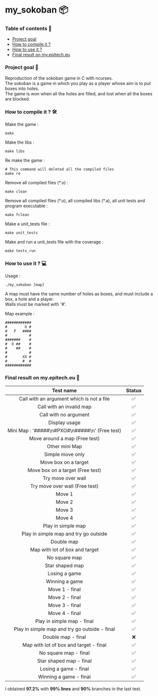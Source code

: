 # my_sokoban 📦



### Table of contents 📑
- [Project goal](https://github.com/toro-nicolas/my_sokoban#project-goal-)
- [How to compile it ?](https://github.com/toro-nicolas/my_sokoban#how-to-compile-it--)
- [How to use it ?](https://github.com/toro-nicolas/my_sokoban#how-to-use-it--)
- [Final result on my.epitech.eu](https://github.com/toro-nicolas/my_sokoban#final-result-on-myepitecheu-)

### Project goal 🎯
Reproduction of the sokoban game in C with ncurses.    
The sokoban is a game in which you play as a player whose aim is to put boxes into holes.    
The game is won when all the holes are filled, and lost when all the boxes are blocked.     

### How to compile it ? 🛠️
Make the game :
```shell
make
```

Make the libs :
```shell
make libs
```

Re make the game :
```shell
# This command will deleted all the compiled files
make re
```

Remove all compiled files (*.o) :
```shell
make clean
```

<p>Remove all compiled files (*.o), all compiled libs (*.a), all unit tests and program executable  :</p>

```shell
make fclean
```

Make a unit_tests file :
```shell
make unit_tests
```

Make and run a unit_tests file with the coverage :
```shell
make tests_run
```

### How to use it ? 💻
Usage :
```Shell
./my_sokoban [map]
```

A map must have the same number of holes as boxes, and must include a box, a hole and a player.    
Walls must be marked with '#'.

Map example :
```Shell
############
#        O #
#   P   ####
#          #
#######    #
#  O ##    #
#    ##    #
#          #
#       XX #
#       #  #
############
```

### Final result on my.epitech.eu 🚩
|                   Test name                    | Status |
|:----------------------------------------------:|:------:|
|   Call with an argument which is not a file    |   ✅    |
|            Call with an invalid map            |   ✅    |
|             Call with no argument              |   ✅    |
|                 Display usage                  |   ✅    |
| Mini Map : '#####\n#PXO#\n#####\n' (Free test) |   ✅    |
|         Move around a map (Free test)          |   ✅    |
|                 Other mini Map                 |   ✅    |
|                Simple move only                |   ✅    |
|              Move box on a target              |   ✅    |
|        Move box on a target (Free test)        |   ✅    |
|               Try move over wall               |   ✅    |
|         Try move over wall (Free test)         |   ✅    |
|                     Move 1                     |   ✅    |
|                     Move 2                     |   ✅    |
|                     Move 3                     |   ✅    |
|                     Move 4                     |   ✅    |
|               Play in simple map               |   ✅    |
|     Play in simple map and try go outside      |   ✅    |
|                   Double map                   |   ✅    |
|         Map with lot of box and target         |   ✅    |
|                 No square map                  |   ✅    |
|                Star shaped map                 |   ✅    |
|                 Losing a game                  |   ✅    |
|                 Winning a game                 |   ✅    |
|                 Move 1 - final                 |   ✅    |
|                 Move 2 - final                 |   ✅    |
|                 Move 3 - final                 |   ✅    |
|                 Move 4 - final                 |   ✅    |
|           Play in simple map - final           |   ✅    |
| Play in simple map and try go outside - final  |   ✅    |
|               Double map - final               |   ❌    |
|     Map with lot of box and target - final     |   ✅    |
|             No square map - final              |   ✅    |
|            Star shaped map - final             |   ✅    |
|             Losing a game - final              |   ✅    |
|             Winning a game - final             |   ✅    |

I obtained **97.2%** with **99% lines** and **90%** branches in the last test.
